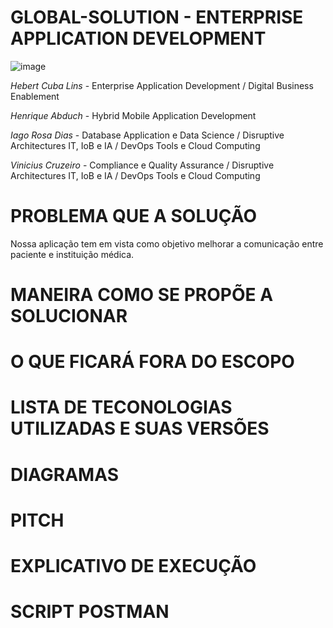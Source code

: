 # GLOBAL-SOLUTION - ENTERPRISE APPLICATION DEVELOPMENT

![image](https://github.com/HebertLins/Sprint-1-JAVA/assets/111543334/cfad3699-e26c-4688-ba36-528b5e970c8a)

*Hebert Cuba Lins*    - Enterprise Application Development / Digital Business Enablement

*Henrique Abduch*     - Hybrid Mobile Application Development

*Iago Rosa Dias*      - Database Application e Data Science / Disruptive Architectures IT, IoB e IA / DevOps Tools e Cloud Computing

*Vinicius Cruzeiro*   - Compliance e Quality Assurance / Disruptive Architectures IT, IoB e IA / DevOps Tools e Cloud Computing


# PROBLEMA QUE A SOLUÇÃO

Nossa aplicação tem em vista como objetivo melhorar a comunicação entre paciente e instituição médica. 

# MANEIRA COMO SE PROPÕE A SOLUCIONAR

# O QUE FICARÁ FORA DO ESCOPO

# LISTA DE TECONOLOGIAS UTILIZADAS E SUAS VERSÕES

# DIAGRAMAS




# PITCH

# EXPLICATIVO DE EXECUÇÃO

# SCRIPT POSTMAN


